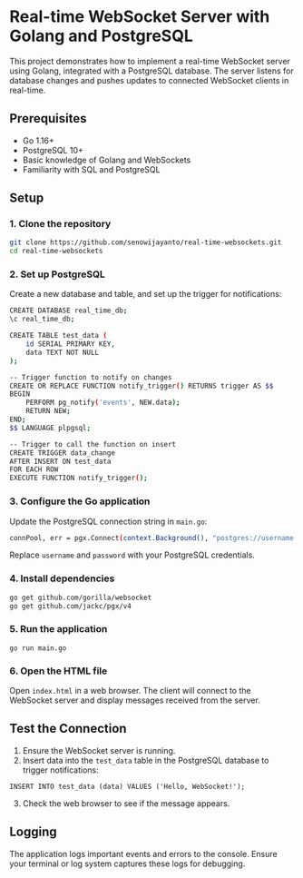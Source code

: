 # Real-time WebSocket Server with Golang and PostgreSQL

This project demonstrates how to implement a real-time WebSocket server using Golang, integrated with a PostgreSQL database. The server listens for database changes and pushes updates to connected WebSocket clients in real-time.

## Prerequisites

- Go 1.16+
- PostgreSQL 10+
- Basic knowledge of Golang and WebSockets
- Familiarity with SQL and PostgreSQL

## Setup

### 1. Clone the repository

```bash
git clone https://github.com/senowijayanto/real-time-websockets.git
cd real-time-websockets
```

### 2. Set up PostgreSQL
Create a new database and table, and set up the trigger for notifications:

```bash
CREATE DATABASE real_time_db;
\c real_time_db;

CREATE TABLE test_data (
    id SERIAL PRIMARY KEY,
    data TEXT NOT NULL
);

-- Trigger function to notify on changes
CREATE OR REPLACE FUNCTION notify_trigger() RETURNS trigger AS $$
BEGIN
    PERFORM pg_notify('events', NEW.data);
    RETURN NEW;
END;
$$ LANGUAGE plpgsql;

-- Trigger to call the function on insert
CREATE TRIGGER data_change
AFTER INSERT ON test_data
FOR EACH ROW
EXECUTE FUNCTION notify_trigger();
```

### 3. Configure the Go application
Update the PostgreSQL connection string in `main.go`:
```bash
connPool, err = pgx.Connect(context.Background(), "postgres://username:password@localhost:5432/real_time_db")
```
Replace `username` and `password` with your PostgreSQL credentials.

### 4. Install dependencies
```bash
go get github.com/gorilla/websocket
go get github.com/jackc/pgx/v4
```

### 5. Run the application
```
go run main.go
```

### 6. Open the HTML file
Open `index.html` in a web browser. The client will connect to the WebSocket server and display messages received from the server.

## Test the Connection
1. Ensure the WebSocket server is running.
2. Insert data into the `test_data` table in the PostgreSQL database to trigger notifications:
```
INSERT INTO test_data (data) VALUES ('Hello, WebSocket!');
```
3. Check the web browser to see if the message appears.

## Logging
The application logs important events and errors to the console. Ensure your terminal or log system captures these logs for debugging.
